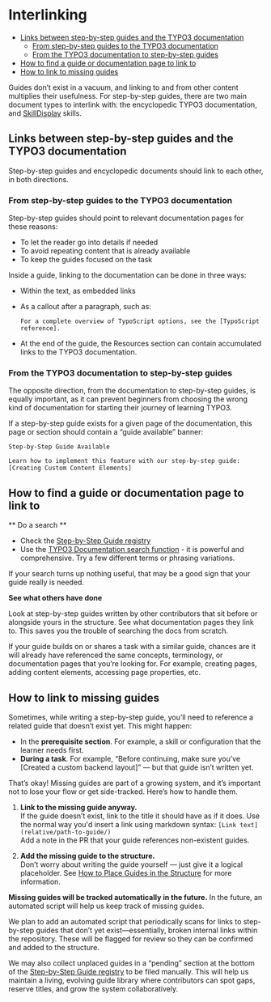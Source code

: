 # Interlinking

- [Links between step-by-step guides and the TYPO3 documentation](#links-between-step-by-step-guides-and-the-typo3-documentation)
  - [From step-by-step guides to the TYPO3 documentation](#from-step-by-step-guides-to-the-typo3-documentation)
  - [From the TYPO3 documentation to step-by-step guides](#from-the-typo3-documentation-to-step-by-step-guides)
- [How to find a guide or documentation page to link to](#how-to-find-a-guide-or-documentation-page-to-link-to)
- [How to link to missing guides](#how-to-link-to-missing-guides)


Guides don’t exist in a vacuum, and linking to and from other content multiplies their usefulness. For step-by-step guides, there are two main document types to interlink with: the encyclopedic TYPO3 documentation, and [SkillDisplay](https://www.skilldisplay.eu/) skills. 

## Links between step-by-step guides and the TYPO3 documentation

Step-by-step guides and encyclopedic documents should link to each other, in both directions.

### From step-by-step guides to the TYPO3 documentation

Step-by-step guides should point to relevant documentation pages for these reasons:

- To let the reader go into details if needed  
- To avoid repeating content that is already available  
- To keep the guides focused on the task

Inside a guide, linking to the documentation can be done in three ways:

   - Within the text, as embedded links  
   - As a callout after a paragraph, such as:

     `For a complete overview of TypoScript options, see the [TypoScript reference].`

   - At the end of the guide, the Resources section can contain accumulated links to the TYPO3 documentation.

### From the TYPO3 documentation to step-by-step guides

The opposite direction, from the documentation to step-by-step guides, is equally important, as it can prevent beginners from choosing the wrong kind of documentation for starting their journey of learning TYPO3. 

If a step-by-step guide exists for a given page of the documentation, this page or section should contain a “guide available” banner:

`Step-by-Step Guide Available`

`Learn how to implement this feature with our step-by-step guide: [Creating Custom Content Elements]`

## How to find a guide or documentation page to link to

** Do a search **

* Check the [Step-by-Step Guide registry](../../80GuidesRegistry/Index.md) 
* Use the [TYPO3 Documentation search function](https://docs.typo3.org/search/) - it is powerful and comprehensive. Try a few different terms or phrasing variations.

If your search turns up nothing useful, that may be a good sign that your guide really is needed.

**See what others have done**

Look at step-by-step guides written by other contributors that sit before or alongside yours in the structure. See what documentation pages they link to. This saves you the trouble of searching the docs from scratch.

If your guide builds on or shares a task with a similar guide, chances are it will already have referenced the same concepts, terminology, or documentation pages that you’re looking for. For example, creating pages, adding content elements, accessing page properties, etc.

## How to link to missing guides

Sometimes, while writing a step-by-step guide, you’ll need to reference a related guide that doesn’t exist yet. This might happen:

* In the **prerequisite section**. For example, a skill or configuration that the learner needs first.
* **During a task**. For example, “Before continuing, make sure you’ve \[Created a custom backend layout\]” — but that guide isn’t written yet.

That’s okay! Missing guides are part of a growing system, and it’s important not to lose your flow or get side-tracked. Here’s how to handle them.

1. **Link to the missing guide anyway.**   
   If the guide doesn’t exist, link to the title it should have as if it does. Use the normal way you'd insert a link using markdown syntax: `[Link text](relative/path-to-guide/)`  <br />
   Add a note in the PR that your guide references non-existent guides.

2. **Add the missing guide to the structure.**   
   Don’t worry about writing the guide yourself — just give it a logical placeholder. See [How to Place Guides in the Structure](../30UnderstandingTheStructure/20PlaceGuidesInTheStructure.md) for more information.

**Missing guides will be tracked automatically in the future.** In the future, an automated script will help us keep track of missing guides.

We plan to add an automated script that periodically scans for links to step-by-step guides that don’t yet exist—essentially, broken internal links within the repository. These will be flagged for review so they can be confirmed and added to the structure.

We may also collect unplaced guides in a “pending” section at the bottom of the [Step-by-Step Guide registry](../../80GuidesRegistry/Index.md) to be filed manually. This will help us maintain a living, evolving guide library where contributors can spot gaps, reserve titles, and grow the system collaboratively.